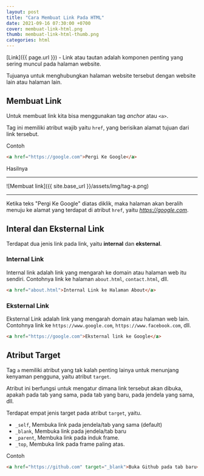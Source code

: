 ```yaml
---
layout: post
title: "Cara Membuat Link Pada HTML"
date: 2021-09-16 07:30:00 +0700
cover: membuat-link-html.png
thumb: membuat-link-html-thumb.png
categories: html
---
```


[Link]({{ page.url }}) - Link atau tautan adalah komponen penting yang sering muncul pada halaman website.

Tujuanya untuk menghubungkan halaman website tersebut dengan website lain atau halaman lain.

## Membuat Link

Untuk membuat link kita bisa menggunakan tag *anchor* atau `<a>`.

Tag ini memiliki atribut wajib yaitu `href`, yang berisikan alamat tujuan dari link tersebut.

Contoh

```html
<a href="https://google.com">Pergi Ke Google</a>
```

Hasilnya

***

![Membuat link]({{ site.base_url }}/assets/img/tag-a.png)

***

Ketika teks "Pergi Ke Google" diatas diklik, maka halaman akan beralih menuju ke alamat yang terdapat di atribut `href`, yaitu *https://google.com*.

## Interal dan Eksternal Link

Terdapat dua jenis link pada link, yaitu __internal__ dan __eksternal__.

### Internal Link

Internal link adalah link yang mengarah ke domain atau halaman web itu sendiri. Contohnya link ke halaman `about.html`, `contact.html`, dll.

```html
<a href="about.html">Internal Link ke Halaman About</a>
```

### Eksternal Link

Eksternal Link adalah link yang mengarah domain atau halaman web lain. Contohnya link ke `https://www.google.com`, `https://www.facebook.com`, dll.

```html
<a href="https://google.com">Eksternal link ke Google</a>
```

## Atribut Target

Tag `a` memiliki atribut yang tak kalah penting lainya untuk menunjang kenyaman pengguna, yaitu atribut `target`.

Atribut ini berfungsi untuk mengatur dimana link tersebut akan dibuka, apakah pada tab yang sama, pada tab yang baru, pada jendela yang sama, dll.

Terdapat empat jenis target pada atribut `target`, yaitu.

* `_self`, Membuka link pada jendela/tab yang sama (default)
* `_blank`, Membuka link pada jendela/tab baru
* `_parent`, Membuka link pada induk frame.
* `_top`, Membuka link pada frame paling atas.

Contoh

```html
<a href="https://github.com" target="_blank">Buka Github pada tab baru</a>
```